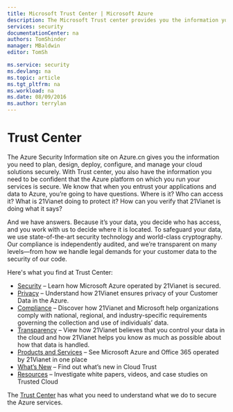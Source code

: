 ```yaml
---
title: Microsoft Trust Center | Microsoft Azure
description: The Microsoft Trust center provides you the information you need to be confident that the Azure platform on which you run your services is secure.
services: security
documentationCenter: na
authors: TomShinder
manager: MBaldwin
editor: TomSh

ms.service: security
ms.devlang: na
ms.topic: article
ms.tgt_pltfrm: na
ms.workload: na
ms.date: 08/09/2016
ms.author: terrylan
---
```


# Trust Center

The Azure Security Information site on Azure.cn gives you the information you need to plan, design, deploy, configure, and manage your cloud solutions securely. With Trust center, you also have the information you need to be confident that the Azure platform on which you run your services is secure.
We know that when you entrust your applications and data to Azure, you’re going to have questions. Where is it? Who can access it? What is 21Vianet doing to protect it? How can you verify that 21Vianet is doing what it says?

And we have answers. Because it’s your data, you decide who has access, and you work with us to decide where it is located. To safeguard your data, we use state-of-the-art security technology and world-class cryptography. Our compliance is independently audited, and we’re transparent on many levels—from how we handle legal demands for your customer data to the security of our code.

Here's what you find at Trust Center:

- [Security](https://www.trustcenter.cn/zh-cn/security/default.html) – Learn how Microsoft Azure operated by 21Vianet is secured.
- [Privacy](https://www.trustcenter.cn/zh-cn/privacy/default.html) – Understand how 21Vianet ensures privacy of your Customer Data in the Azure.
- [Compliance](https://www.trustcenter.cn/zh-cn/compliance/default.html) – Discover how 21Vianet and Microsoft help organizations comply with national, regional, and industry-specific requirements governing the collection and use of individuals’ data.
- [Transparency](https://www.trustcenter.cn/zh-cn/transparency/default.html) – View how 21Vianet believes that you control your data in the cloud and how 21Vianet helps you know as much as possible about how that data is handled.
- [Products and Services](https://www.trustcenter.cn/zh-cn/cloudservices/default.html) – See Microsoft Azure and Office 365 operated by 21Vianet in one place
- [What’s New](https://www.trustcenter.cn/zh-cn/what-is-new/default.html) – Find out what’s new in Cloud Trust
- [Resources](https://www.trustcenter.cn/zh-cn/resources/default.html) – Investigate white papers, videos, and case studies on Trusted Cloud

The [Trust Center](https://www.trustcenter.cn/) has what you need to understand what we do to secure the Azure services.
